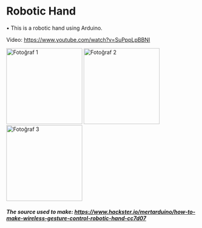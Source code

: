 <h1>Robotic Hand</h1>
<p>• This is a robotic hand using Arduino.</p>

Video: https://www.youtube.com/watch?v=SuPppLpBBNI



<p align="left">
  <img src="https://cdn.glitch.global/47f30941-07fc-4244-99bc-49b79e88de30/.Afi%C5%9F.jpg?v=1726166662440" alt="Fotoğraf 1" width="200"/>
  <img src="https://cdn.glitch.global/47f30941-07fc-4244-99bc-49b79e88de30/e3d76835-4b37-480a-95e8-24cf556536b6.IMG-20240513-WA0033.jpg?v=1726166702435" alt="Fotoğraf 2" width="200"/>
  <img src="https://cdn.glitch.global/47f30941-07fc-4244-99bc-49b79e88de30/86bd7569-94b8-40d4-9a3c-094f345aaad7.IMG-20240513-WA0013.jpg?v=1726166702828" alt="Fotoğraf 3" width="200"/>
</p>

<h5><i>The source used to make: <a href="https://www.hackster.io/mertarduino/how-to-make-wireless-gesture-control-robotic-hand-cc7d07">https://www.hackster.io/mertarduino/how-to-make-wireless-gesture-control-robotic-hand-cc7d07</a></i></h5>
